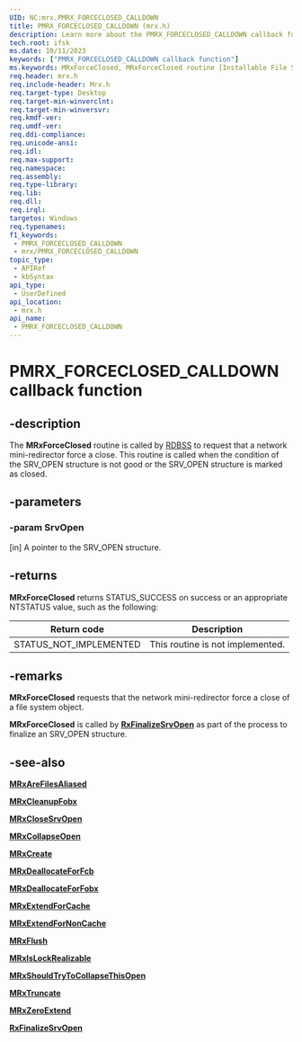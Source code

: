 ```yaml
---
UID: NC:mrx.PMRX_FORCECLOSED_CALLDOWN
title: PMRX_FORCECLOSED_CALLDOWN (mrx.h)
description: Learn more about the PMRX_FORCECLOSED_CALLDOWN callback function.
tech.root: ifsk
ms.date: 10/11/2023
keywords: ["PMRX_FORCECLOSED_CALLDOWN callback function"]
ms.keywords: MRxForceClosed, MRxForceClosed routine [Installable File System Drivers], PMRX_FORCECLOSED_CALLDOWN, ifsk.mrxforceclosed, mrx/MRxForceClosed, mrxref_4ebb7c98-0f0f-402e-b6f7-53e75c5cac54.xml
req.header: mrx.h
req.include-header: Mrx.h
req.target-type: Desktop
req.target-min-winverclnt: 
req.target-min-winversvr: 
req.kmdf-ver: 
req.umdf-ver: 
req.ddi-compliance: 
req.unicode-ansi: 
req.idl: 
req.max-support: 
req.namespace: 
req.assembly: 
req.type-library: 
req.lib: 
req.dll: 
req.irql: 
targetos: Windows
req.typenames: 
f1_keywords:
 - PMRX_FORCECLOSED_CALLDOWN
 - mrx/PMRX_FORCECLOSED_CALLDOWN
topic_type:
 - APIRef
 - kbSyntax
api_type:
 - UserDefined
api_location:
 - mrx.h
api_name:
 - PMRX_FORCECLOSED_CALLDOWN
---
```


# PMRX_FORCECLOSED_CALLDOWN callback function

## -description

The **MRxForceClosed** routine is called by [RDBSS](/windows-hardware/drivers/ifs/the-rdbss-driver-and-library) to request that a network mini-redirector force a close. This routine is called when the condition of the SRV_OPEN structure is not good or the SRV_OPEN structure is marked as closed.

## -parameters

### -param SrvOpen

[in] A pointer to the SRV_OPEN structure.

## -returns

**MRxForceClosed** returns STATUS_SUCCESS on success or an appropriate NTSTATUS value, such as the following:

| Return code | Description |
| ------------- | ------------- |
| STATUS_NOT_IMPLEMENTED | This routine is not implemented.

## -remarks

**MRxForceClosed** requests that the network mini-redirector force a close of a file system object.

**MRxForceClosed** is called by [**RxFinalizeSrvOpen**](../fcb/nf-fcb-rxfinalizesrvopen.md) as part of the process to finalize an SRV_OPEN structure.

## -see-also

[**MRxAreFilesAliased**](nc-mrx-pmrx_chkfcb_calldown.md)

[**MRxCleanupFobx**](/previous-versions/windows/hardware/drivers/ff549841(v=vs.85))

[**MRxCloseSrvOpen**](nc-mrx-pmrx_calldown.md)

[**MRxCollapseOpen**](/windows-hardware/drivers/ifs/mrxcollapseopen)

[**MRxCreate**](/windows-hardware/drivers/ifs/mrxcreate)

[**MRxDeallocateForFcb**](nc-mrx-pmrx_deallocate_for_fcb.md)

[**MRxDeallocateForFobx**](nc-mrx-pmrx_deallocate_for_fobx.md)

[**MRxExtendForCache**](nc-mrx-pmrx_extendfile_calldown.md)

[**MRxExtendForNonCache**](/windows-hardware/drivers/ifs/mrxextendfornoncache)

[**MRxFlush**](/windows-hardware/drivers/ifs/mrxflush)

[**MRxIsLockRealizable**](nc-mrx-pmrx_is_lock_realizable.md)

[**MRxShouldTryToCollapseThisOpen**](/windows-hardware/drivers/ifs/mrxshouldtrytocollapsethisopen)

[**MRxTruncate**](/windows-hardware/drivers/ifs/mrxtruncate)

[**MRxZeroExtend**](/windows-hardware/drivers/ifs/mrxzeroextend)

[**RxFinalizeSrvOpen**](../fcb/nf-fcb-rxfinalizesrvopen.md)

